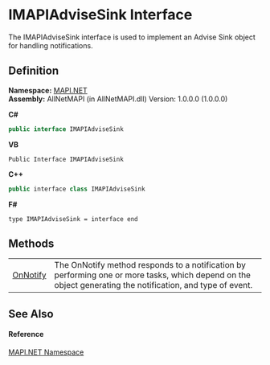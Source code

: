 # IMAPIAdviseSink Interface


The IMAPIAdviseSink interface is used to implement an Advise Sink object for handling notifications.



## Definition
**Namespace:** <a href="5bef4637-66f8-16d4-e5f4-4d0da57a1538.md">MAPI.NET</a>  
**Assembly:** AllNetMAPI (in AllNetMAPI.dll) Version: 1.0.0.0 (1.0.0.0)

**C#**
``` C#
public interface IMAPIAdviseSink
```
**VB**
``` VB
Public Interface IMAPIAdviseSink
```
**C++**
``` C++
public interface class IMAPIAdviseSink
```
**F#**
``` F#
type IMAPIAdviseSink = interface end
```



## Methods
<table>
<tr>
<td><a href="970f7a1e-17bb-889a-b39d-d6cf46306c3d.md">OnNotify</a></td>
<td>The OnNotify method responds to a notification by performing one or more tasks, which depend on the object generating the notification, and type of event.</td></tr>
</table>

## See Also


#### Reference
<a href="5bef4637-66f8-16d4-e5f4-4d0da57a1538.md">MAPI.NET Namespace</a>  
